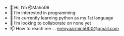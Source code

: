 - 👋 Hi, I’m @Maho09
- 👀 I’m interested in programming
- 🌱 I’m currently learning python as my 1st language
- 💞️ I’m looking to collaborate on none yet
- 📫 How to reach me ... erenyaarmin5000@gmail.com

<!---
Maho09/Maho09 is a ✨ special ✨ repository because its `README.md` (this file) appears on your GitHub profile.
You can click the Preview link to take a look at your changes.
--->
